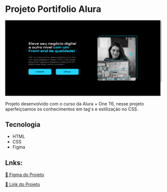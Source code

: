 # Projeto Portifolio Alura

<img src="img/portifolio_alura.png" alt="Foto do Projeto">

Projeto desenvolvido com o curso da Alura + One T6, nesse projeto aperfeiçoamos os conhecimentos em tag's e estilização no CSS.

## Tecnologia
- HTML
- CSS
- Figma

## Lnks:
[:link: Figma do Projeto](https://www.figma.com/file/4EKKCbr5rS93RWP7kRjXIz/Portfolio---Curso-1?type=design&node-id=0-1&mode=design&t=NxA0dSiTYCDKxkaQ-0)

[:link: Link do Projeto](https://projeto-portifolio-alura-three.vercel.app/)

